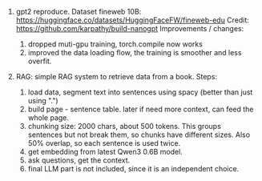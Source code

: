 1. gpt2 reproduce. Dataset fineweb 10B: https://huggingface.co/datasets/HuggingFaceFW/fineweb-edu 
Credit: https://github.com/karpathy/build-nanogpt
Improvements / changes: 
	1. dropped muti-gpu training, torch.compile now works
	2. improved the data loading flow, the training is smoother and less overfit.

2. RAG: simple RAG system to retrieve data from a book. 
Steps:
	1. load data, segment text into sentences using spacy (better than just using ".")
	2. build page - sentence table. later if need more context, can feed the whole page.
	3. chunking size: 2000 chars, about 500 tokens. This groups sentences but not break them, so chunks have different sizes. Also 50% overlap, so each sentence is used twice.
	4. get embedding from latest Qwen3 0.6B model.
	5. ask questions, get the context.
	6. final LLM part is not included, since it is an independent choice.
